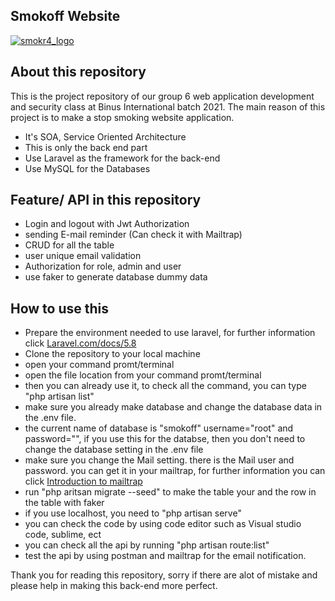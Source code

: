 ## Smokoff Website
<a href="https://smokoff.me">![smokr4_logo](https://user-images.githubusercontent.com/32058555/55397605-ce754200-5570-11e9-90a3-02da14edabb3.png)</a>

## About this repository
This is the project repository of our group 6 web application development and security class at Binus International batch 2021.
The main reason of this project is to make a stop smoking website application.
- It's SOA, Service Oriented Architecture
- This is only the back end part
- Use Laravel as the framework for the back-end
- Use MySQL for the Databases

## Feature/ API in this repository
- Login and logout with Jwt Authorization
- sending E-mail reminder (Can check it with Mailtrap)
- CRUD for all the table
- user unique email validation
- Authorization for role, admin and user
- use faker to generate database dummy data

## How to use this
- Prepare the environment needed to use laravel, for further information click <a href="https://laravel.com/docs/5.8">Laravel.com/docs/5.8</a>
- Clone the repository to your local machine
- open your command promt/terminal
- open the file location from your command promt/terminal
- then you can already use it, to check all the command, you can type "php artisan list"
- make sure you already make database and change the database data in the .env file.
- the current name of database is "smokoff" username="root" and password="", if you use this for the databse, then you don't need to change the database setting in the .env file
- make sure you change the Mail setting. there is the Mail user and password. you can get it in your mailtrap, for further information you can click <a href="https://blog.mailtrap.io/2015/05/30/introduction-to-mailtrap/">Introduction to mailtrap</a>
- run "php aritsan migrate --seed" to make the table your and the row in the table with faker
- if you use localhost, you need to "php artisan serve"
- you can check the code by using code editor such as Visual studio code, sublime, ect
- you can check all the api by running "php artisan route:list"
- test the api by using postman and mailtrap for the email notification.


Thank you for reading this repository, sorry if there are alot of mistake and please help in making this back-end more perfect. 